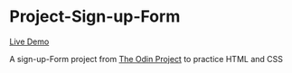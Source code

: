 # Project-Sign-up-Form

[Live Demo](https://krybouit.github.io/Project-Sign-up-Form/)

A sign-up-Form project from [The Odin Project](https://www.theodinproject.com/lessons/node-path-intermediate-html-and-css-sign-up-form) to practice HTML and CSS
